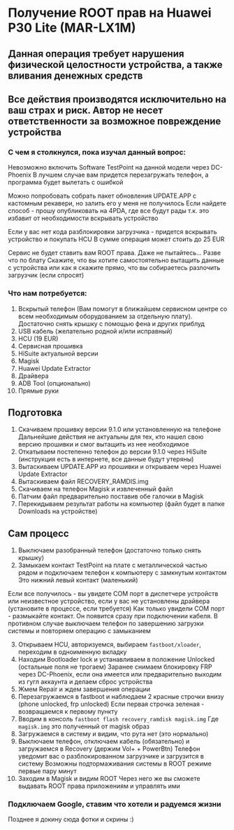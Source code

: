 # Получение ROOT прав на Huawei P30 Lite (MAR-LX1M)

## Данная операция требует нарушения физической целостности устройства, а также вливания денежных средств
## Все действия производятся исключительно на ваш страх и риск. Автор не несет ответственности за возможное повреждение устройства

### С чем я столкнулся, пока изучал данный вопрос:
Невозможно включить Software TestPoint на данной модели через DC-Phoenix
В лучшем случае вам придется перезагружать телефон, а программа будет вылетать с ошибкой

Можно попробовать собрать пакет обновления UPDATE.APP с кастомным рекавери, но залить его у меня не получилось
Если найдете способ - прошу опубликовать на 4PDA, где все будут рады т.к. это избавит от необходимости вскрывать устройство

Если у вас нет кода разблокировки загрузчика - придется вскрывать устройство и покупать HCU
В сумме операция может стоить до 25 EUR

Сервис не будет ставить вам ROOT права. Даже не пытайтесь... Разве что по блату
Скажите, что вы хотите самостоятельно вытащить данные с устройства или как я скажите прямо, что вы собираетесь разлочить загрузчик (если спросят)

### Что нам потребуется:
1. Вскрытый телефон (Вам помогут в ближайшем сервисном центре со всем необходимым оборудованием за отдельную плату). Достаточно снять крышку с помощью фена и других приблуд
2. USB кабель (желательно родной и/или исправный)
3. HCU (19 EUR)
4. Сервисная прошивка
5. HiSuite актуальной версии
6. Magisk
7. Huawei Update Extractor
8. Драйвера
9. ADB Tool (опционально)
10. Прямые руки

## Подготовка
1. Скачиваем прошивку версии 9.1.0 или установленную на телефоне
Дальнейшие действия не актуальны для тех, кто нашел свою версию прошивки и смог вытащить из нее необходимое
2. Откатываем постепенно телефон до версии 9.1.0 через HiSuite (инструкция есть в интернете, все данные будут утеряны)
3. Вытаскиваем UPDATE.APP из прошивки и открываем через Huawei Update Extractor
4. Вытаскиваем файл RECOVERY_RAMDIS.img
5. Скачиваем на телефон Magisk и извлеченный файл
6. Патчим файл предварительно поставив обе галочки в Magisk
7. Перекидываем результат работы на компьютер (файл будет в папке Downloads на устройстве)

## Сам процесс
1. Выключаем разобранный телефон (достаточно только снять крышку)
2. Замыкаем контакт TestPoint на плате с металлической частью рядом и подключаем телефон к компьютеру с замкнутым контактом
Это нижний левый контакт (маленький)

Если все получилось - вы увидете COM порт в диспетчере устройств или неизвестное устройство, если у вас не установлены драйвера (установите в процессе, если требуется)
Как только увидели COM порт - размыкайте контакт. Он появится сразу при подключении кабеля. В противном случае выключаем телефон по завершению загрузки системы и повторяем операцию с замыканием

3. Открываем HCU, авторизуемся, выбираем `fastboot/xloader`, переходим в одноименную вкладку
4. Находим Bootloader lock и устанавливаем в положение Unlocked (остальные поля не трогаем)
Заранее снимаем блокировку FRP через DC-Phoenix, если она имеется или предварительно выходим из гугл аккаунта и делаем сброс устройства
5. Жмем Repair и ждем завершения операции
6. Перезагружаемся в fastboot и наблюдаем 2 красные строчки внизу (phone unlocked, frp unlocked)
Если первая строчка зеленая - возвращаемся к первому пункту
7. Вводим в консоль `fastboot flash recovery_ramdisk magisk.img`
Где `magisk.img` это полученный от magisk образ
8. Загружаемся в систему и видим, что рута нет (это нормально)
9. Выключаем телефон, отключаем кабель (обязательно) и загружаемся в Recovery (держим Vol+ + PowerBtn)
Телефон уведомит вас о разблокированном загрузчике и загрузится в систему
Возможны подтормаживания системы в ROOT режиме первые пару минут
10. Заходим в Magisk и видим ROOT
Через него же вы сможете выдавать ROOT права приложениям и управлять ими

### Подключаем Google, ставим что хотели и радуемся жизни

Позднее я докину сюда фотки и скрины :)

